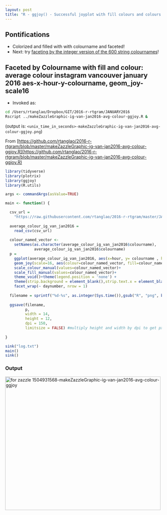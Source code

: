 ```yaml
---
layout: post
title: "R - ggjoy() - Successful joyplot with fill colours and colours and faceted by string colourname"
---
```


## Pontifications

* Colorized and filled with with colourname and faceted! 
* Next: try [faceting by the integer version of the 600 string colournames](http://rolandtanglao.com/2017/09/10/p1-faceted-daynumber-sixhundred-colurs-r-ggjoy-joyplot-with-colours-and-fill-colour/)!

## Faceted by Colourname with fill and colour: average colour instagram vancouver january 2016 aes-x-hour-y-colourname, geom_joy-scale16

* Invoked as:

```bash
cd /Users/rtanglao/Dropbox/GIT/2016-r-rtgram/JANUARY2016
Rscript ../makeZazzleGraphic-ig-van-jan2016-avg-colour-ggjoy.R &
```
(output is: ```<unix_time_in_seconds>-makeZazzleGraphic-ig-van-jan2016-avg-colour-ggjoy.png```)

From [https://github.com/rtanglao/2016-r-rtgram/blob/master/makeZazzleGraphic-ig-van-jan2016-avg-colour-ggjoy.R](https://github.com/rtanglao/2016-r-rtgram/blob/master/makeZazzleGraphic-ig-van-jan2016-avg-colour-ggjoy.R)

```R
library(tidyverse)
library(plotrix)
library(ggjoy)
library(R.utils)

args <- commandArgs(asValue=TRUE)

main <- function() {

  csv_url = 
    "https://raw.githubusercontent.com/rtanglao/2016-r-rtgram/master/JANUARY2016/january2016-ig-van-avgcolour-id-mf-month-day-daynum-unixtime-hour-colourname.csv"
  
  average_colour_ig_van_jan2016 = 
    read_csv(csv_url)
  
  colour_named_vector <-
    setNames(as.character(average_colour_ig_van_jan2016$colourname), 
             average_colour_ig_van_jan2016$colourname)
  p =
    ggplot(average_colour_ig_van_jan2016, aes(x=hour, y= colourname , height=..density..))+
    geom_joy(scale=16, aes(colour=colour_named_vector, fill=colour_named_vector)) +
    scale_colour_manual(values=colour_named_vector)+ 
    scale_fill_manual(values=colour_named_vector)+
    theme_void()+theme(legend.position = 'none') +
    theme(strip.background = element_blank(),strip.text.x = element_blank())+
    facet_wrap(~ daynumber, nrow = 1) 
  
  filename = sprintf("%d-%s", as.integer(Sys.time()),gsub("R", "png", basename(args$file)))
  
  ggsave(filename,
         p,
         width = 14,
         height = 12,
         dpi = 150,
         limitsize = FALSE) #multiply height and width by dpi to get px
  
}

sink("log.txt")
main()
sink()
```

### Output

<a data-flickr-embed="true"  href="https://www.flickr.com/photos/roland/36973527711/in/datetaken-public/" title="for zazzle 1504931568-makeZazzleGraphic-ig-van-jan2016-avg-colour-ggjoy"><img src="https://farm5.staticflickr.com/4438/36973527711_23ca44fd20.jpg" width="500" height="429" alt="for zazzle 1504931568-makeZazzleGraphic-ig-van-jan2016-avg-colour-ggjoy"></a><script async src="//embedr.flickr.com/assets/client-code.js" charset="utf-8"></script>